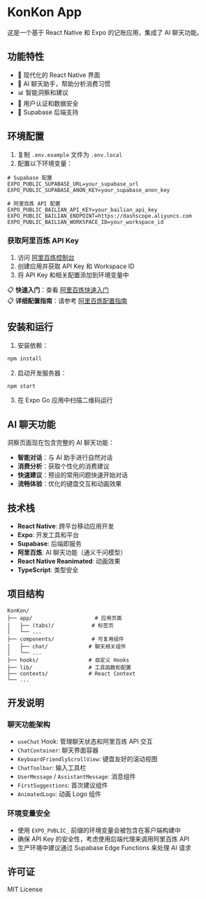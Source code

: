 # KonKon App

这是一个基于 React Native 和 Expo 的记账应用，集成了 AI 聊天功能。

## 功能特性

- 📱 现代化的 React Native 界面
- 🤖 AI 聊天助手，帮助分析消费习惯
- 📊 智能洞察和建议
- 🔐 用户认证和数据安全
- 💾 Supabase 后端支持

## 环境配置

1. 复制 `.env.example` 文件为 `.env.local`
2. 配置以下环境变量：

```env
# Supabase 配置
EXPO_PUBLIC_SUPABASE_URL=your_supabase_url
EXPO_PUBLIC_SUPABASE_ANON_KEY=your_supabase_anon_key

# 阿里百炼 API 配置
EXPO_PUBLIC_BAILIAN_API_KEY=your_bailian_api_key
EXPO_PUBLIC_BAILIAN_ENDPOINT=https://dashscope.aliyuncs.com
EXPO_PUBLIC_BAILIAN_WORKSPACE_ID=your_workspace_id
```

### 获取阿里百炼 API Key

1. 访问 [阿里百炼控制台](https://bailian.console.aliyun.com/?tab=api#/api/?type=model&url=https%3A%2F%2Fhelp.aliyun.com%2Fdocument_detail%2F2712576.html)
2. 创建应用并获取 API Key 和 Workspace ID
3. 将 API Key 和相关配置添加到环境变量中

📋 **快速入门**：查看 [阿里百炼快速入门](BAILIAN_QUICKSTART.md)  
📋 **详细配置指南**：请参考 [阿里百炼配置指南](docs/阿里百炼配置指南.md)

## 安装和运行

1. 安装依赖：
```bash
npm install
```

2. 启动开发服务器：
```bash
npm start
```

3. 在 Expo Go 应用中扫描二维码运行

## AI 聊天功能

洞察页面现在包含完整的 AI 聊天功能：

- **智能对话**：与 AI 助手进行自然对话
- **消费分析**：获取个性化的消费建议
- **快速建议**：预设的常用问题快速开始对话
- **流畅体验**：优化的键盘交互和动画效果

## 技术栈

- **React Native**: 跨平台移动应用开发
- **Expo**: 开发工具和平台
- **Supabase**: 后端即服务
- **阿里百炼**: AI 聊天功能（通义千问模型）
- **React Native Reanimated**: 动画效果
- **TypeScript**: 类型安全

## 项目结构

```
KonKon/
├── app/                    # 应用页面
│   ├── (tabs)/            # 标签页
│   └── ...
├── components/            # 可复用组件
│   ├── chat/             # 聊天相关组件
│   └── ...
├── hooks/                # 自定义 Hooks
├── lib/                  # 工具函数和配置
├── contexts/             # React Context
└── ...
```

## 开发说明

### 聊天功能架构

- `useChat` Hook: 管理聊天状态和阿里百炼 API 交互
- `ChatContainer`: 聊天界面容器
- `KeyboardFriendlyScrollView`: 键盘友好的滚动视图
- `ChatToolbar`: 输入工具栏
- `UserMessage` / `AssistantMessage`: 消息组件
- `FirstSuggestions`: 首次建议组件
- `AnimatedLogo`: 动画 Logo 组件

### 环境变量安全

- 使用 `EXPO_PUBLIC_` 前缀的环境变量会被包含在客户端构建中
- 确保 API Key 的安全性，考虑使用后端代理来调用阿里百炼 API
- 生产环境中建议通过 Supabase Edge Functions 来处理 AI 请求

## 许可证

MIT License
